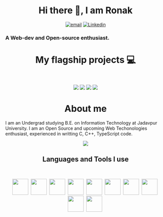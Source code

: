 <p> <h1 align="center">Hi there 👋, I am Ronak</h1> </p>

<p align="center">
  <a href="mailto:ronaksanpui@gmail.com"> <img src="https://img.shields.io/badge/Gmail-D14836?style=for-the-badge&logo=gmail&logoColor=white" alt="email" /></a>
  <a href="https://www.linkedin.com/in/ronak-sanpui/"> <img src="https://img.shields.io/badge/linkedin-%230077B5.svg?style=for-the-badge&logo=linkedin&logoColor=white" alt="Linkedin" /></a>
</p>

<h3><b size=10rem>A Web-dev and Open-source enthusiast.</b></h3>


<h1 align="center">My flagship projects 💻</h2> <br />
<p align="center">
  <a href="https://github.com/sagnikh/peer-programming"><img src="https://github-readme-stats.vercel.app/api/pin/?username=sagnikh&repo=peer-programming&theme=tokyonight"/></a>
  <a href="https://github.com/sanpuironak/disgit"><img src="https://github-readme-stats.vercel.app/api/pin/?username=sanpuironak&repo=disgit&theme=tokyonight"/></a>
  <a href="https://github.com/sanpuironak/portfolio"><img src="https://github-readme-stats.vercel.app/api/pin/?username=sanpuironak&repo=portfolio&theme=tokyonight"/></a>
  <a href="https://github.com/sanpuironak/cpp-lib"><img src="https://github-readme-stats.vercel.app/api/pin/?username=sanpuironak&repo=cpp-lib&theme=tokyonight"/></a>
</p>


<h1 align="center">About me</h2>
<p >
  I am an Undergrad studying B.E. on Information Technology at Jadavpur University. I am an Open Source and upcoming Web Techonologies enthusiast, experienced in writting C, C++, TypeScript code. 
  
</p>

<p align="center">
  <a href="https://github.com/sanpuironak/"><img src="https://github-readme-stats.vercel.app/api?username=sanpuironak&show_icons=true&theme=tokyonight"/></a>
</p>


<h2 align="center"> Languages and Tools I use</h2> <br />

<p align="center">
  <img src="https://cdn.jsdelivr.net/gh/devicons/devicon/icons/c/c-original.svg" height=50 width=50 />&nbsp;
  <img src="https://cdn.jsdelivr.net/gh/devicons/devicon/icons/cplusplus/cplusplus-original.svg"  height=50 width=50 />&nbsp;
  <img src="https://cdn.jsdelivr.net/gh/devicons/devicon/icons/nodejs/nodejs-original.svg" height=50 width=50/>&nbsp;
  <img src="https://cdn.jsdelivr.net/gh/devicons/devicon/icons/javascript/javascript-original.svg" height=50 width=50/>&nbsp;
  <img src="https://cdn.jsdelivr.net/gh/devicons/devicon/icons/java/java-original-wordmark.svg" height=50 width=50/>&nbsp;
  <img src="https://cdn.jsdelivr.net/gh/devicons/devicon/icons/typescript/typescript-original.svg" height=50 width=50/>&nbsp;
  <img src="https://cdn.jsdelivr.net/gh/devicons/devicon/icons/socketio/socketio-original.svg" height=50 width=50/>&nbsp;
  <img src="https://cdn.jsdelivr.net/gh/devicons/devicon/icons/mongodb/mongodb-original-wordmark.svg" height=50 width=50/>&nbsp;
  <img src="https://cdn.jsdelivr.net/gh/devicons/devicon/icons/react/react-original-wordmark.svg" height=50 width=50/>&nbsp;
  <img src="https://cdn.jsdelivr.net/gh/devicons/devicon/icons/vscode/vscode-original.svg" height=50 width=50/>&nbsp;
</p>



